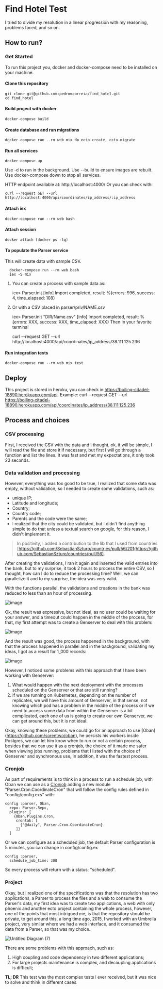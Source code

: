 # Find Hotel Test
I tried to divide my resolution in a linear progression with my reasoning, problems faced, and so on.

## How to run?

### Get Started
To run this project you, docker and docker-compose need to be installed on your machine.

#### Clone this repository

    git clone git@github.com:pedromcorreia/find_hotel.git
    cd find_hotel

#### Build project with docker

    docker-compose build

#### Create database and run migrations

    docker-compose run --rm web mix do ecto.create, ecto.migrate

#### Run all services

    docker-compose up

Use -d to run in the background. Use --build to ensure images are rebuilt. Use docker-compose down to stop all services.

HTTP endpoint available at: http://localhost:4000/
Or you can check with:

    curl --request GET --url http://localhost:4000/api/coordinates/ip_address/:ip_address

#### Attach iex


    docker-compose run --rm web bash
#### Attach session

    docker attach (docker ps -lq)
  #### To populate the Parser service
 This will create data with sample CSV.

      docker-compose run --rm web bash
      iex -S mix
 1. You can create a process with sample data as:

      iex> Parser.init
      [info] Import completed, result: %{errors: 996, success: 4, time_elapsed: 108}
2. Or with a CSV placed in parser/priv/NAME.csv

      iex> Parser.init "DIR/Name.csv"
      [info] Import completed, result: %{errors: XXX, success: XXX, time_elapsed: XXX}
Then in your favorite terminal

    curl --request GET --url http://localhost:4000/api/coordinates/ip_address/38.111.125.236

#### Run integration tests

    docker-compose run --rm web mix test


## Deploy
This project is stored in heroku, you can check in https://boiling-citadel-18890.herokuapp.com/api.
Example:
curl --request GET --url https://boiling-citadel-18890.herokuapp.com/api/coordinates/ip_address/38.111.125.236

## Process and choices

### CSV processing

First, I received the CSV with the data and I thought, ok, it will be simple, I will read the file and store it if necessary, but first I will go through a function and list the lines. It was fast and met my expectations, it only took 23 seconds.

### Data validation and processing

However, everything was too good to be true, I realized that some data was empty, without validation, so I needed to create some validations, such as:

- unique IP;
- Latitude and longitude;
- Country;
- Country code;
- Parents and the code were the same;
- I realized that the city could be validated, but I didn't find anything simple to do that unless a textual search on google, for this reason, I didn't implement it.

> In positivity, I added a contribution to the lib that I used from countries [https://github.com/SebastianSzturo/countries/pull/56/201(https://github.com/SebastianSzturo/countries/pull/56).

After creating the validations, I ran it again and inserted the valid entries into the bank, but to my surprise, it took 2 hours to process the entire CSV, so I thought, how can I do to reduce the processing time? Well, we can parallelize it and to my surprise, the idea was very valid.

With the functions parallel, the validations and creations in the bank was reduced to less than an hour of processing.

![image](https://user-images.githubusercontent.com/11159324/117871731-257f9200-b274-11eb-92fd-b73c17723b30.png)

Ok, the result was expressive, but not ideal, as no user could be waiting for your answer, and a timeout could happen in the middle of the process, for that, my first attempt was to create a Genserver to deal with this problem:

![image](https://user-images.githubusercontent.com/11159324/117871788-33351780-b274-11eb-8d56-734dd909eff5.png)

And the result was good, the process happened in the background, with that the process happened in parallel and in the background, validating my ideas, I got as a result for 1_000 records:

![image](https://user-images.githubusercontent.com/11159324/117871829-3cbe7f80-b274-11eb-8673-0fbe87969201.png)

However, I noticed some problems with this approach that I have been working with Genserver:

1. What would happen with the next deployment with the processes scheduled on the Genserver or that are still running?
2. If we are running on Kubernetes, depending on the number of replicates, we will have this amount of Genserver, in that sense, not knowing which pod has a problem in the middle of the process or if we need to access some data from within the Genserver is a bit complicated, each one of us is going to create our own Genserver, we can get around this, but it is not ideal.

Okay, knowing these problems, we could go for an approach to use [Oban] (https://github.com/sorentwo/oban), he persists his workers inside Postgres, we can let him know when to run or not a certain process, besides that we can use it as a cronjob, the choice of it made me safer when viewing jobs running, problems that I listed with the choice of Genserver and synchronous use, in addition, it was the fastest process.

### Cronjob

As part of requirements is to think in a process to run a schedule job, with Oban we can use as a  [Cronjob](https://github.com/sorentwo/oban#periodic-jobs)  adding a new module "Parser.Cron.CoordinateCron" that will follow the config rules defined in "config/config.exs" with:

    config :parser, Oban,
      repo: Parser.Repo,
      plugins: [
        {Oban.Plugins.Cron,
         crontab: [
           {"@daily", Parser.Cron.CoordinateCron}
         ]}
      ]

Or we can configure as a scheduled job, the default Parser configuration is 5 minutes, you can change in config/config.ex

    config :parser,
      schedule_job_time: 300

So every process will return with a status: "scheduled".

### Project

Okay, but I realized one of the specifications was that the resolution has two applications, a Parser to process the files and a web to consume the Parser's data, my first idea was to create two applications, a web with only phoenix and another ecto project containing the whole process, however, one of the points that most intrigued me, is that the repository should be private, to get around this, a long time ago, 2015, I worked with an Umbrella project, very similar where we had a web interface, and it consumed the data from a Parser, so that was my choice.

![Untitled Diagram (7)](https://user-images.githubusercontent.com/11159324/117871853-421bca00-b274-11eb-8032-c18563077cf2.png)

There are some problems with this approach, such as:

1. High coupling and code dependency in two different applications;
2. For large projects maintenance is complex, and decoupling applications is difficult;

**TL; DR** This test was the most complex tests I ever received, but it was nice to solve and think in different cases.
